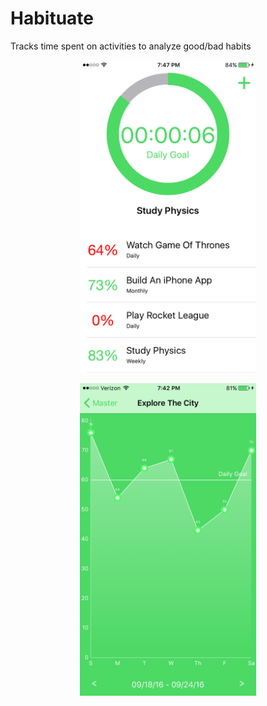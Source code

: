 # Habituate
Tracks time spent on activities to analyze good/bad habits


<p align="center">
  <img width="281.25" height="500" src="https://github.com/mahkeeoh/Habituate/blob/master/Habituate/Assets.xcassets/Habituate_Screenshot_Web_1080x1920.imageset/Habituate_Screenshot_Web_1080x1920.jpg">
</p>




<p align="center">
  <img width="281.25" height="500" src="https://github.com/mahkeeoh/Habituate/blob/master/Habituate/Assets.xcassets/Screenshot%20Graph.imageset/Screenshot%20Graph.png">
</p>
